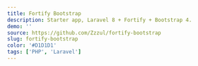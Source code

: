 ```yaml
---
title: Fortify Bootstrap
description: Starter app, Laravel 8 + Fortify + Bootstrap 4.
demo: ''
source: https://github.com/Zzzul/fortify-bootstrap
slug: fortify-bootstrap
color: '#D1D1D1'
tags: ['PHP', 'Laravel']
---
```

